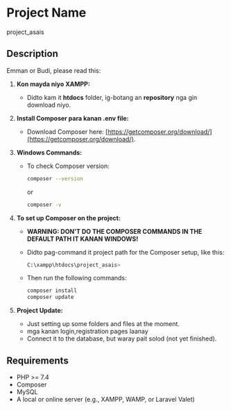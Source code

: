 # Project Name
project_asais

## Description
Emman or Budi, please read this:

1. **Kon mayda niyo XAMPP:**
   - Didto kam it **htdocs** folder, ig-botang an **repository** nga gin download niyo.

2. **Install Composer para kanan .env file:**
   - Download Composer here: [https://getcomposer.org/download/](https://getcomposer.org/download/).

3. **Windows Commands:**
   - To check Composer version:
     ```bash
     composer --version
     ```
     or
     ```bash
     composer -v
     ```

4. **To set up Composer on the project:**
   - **WARNING: DON'T DO THE COMPOSER COMMANDS IN THE DEFAULT PATH IT KANAN WINDOWS!**
   - Didto pag-command it project path for the Composer setup, like this:
     ```bash
     C:\xampp\htdocs\project_asais>
     ```

   - Then run the following commands:
     ```bash
     composer install
     composer update
     ```

5. **Project Update:**
   - Just setting up some folders and files at the moment.
   - mga kanan login,registration pages laanay 
   - Connect it to the database, but waray pait solod (not yet finished).

## Requirements
- PHP >= 7.4
- Composer
- MySQL
- A local or online server (e.g., XAMPP, WAMP, or Laravel Valet)

